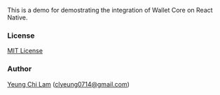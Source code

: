 This is a demo for demostrating the integration of Wallet Core on React Native.

### License
[MIT License](https://opensource.org/licenses/mit-license.php)

### Author
[Yeung Chi Lam](https://github.com/clyeungae) (<clyeung0714@gmail.com>)

